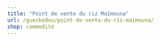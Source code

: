 ```yaml
---
title: "Point de vente du riz Maîmouna"
url: /gueckedou/point-de-vente-du-riz-maimouna/
shop: commodité
---
```

